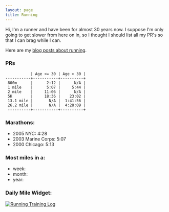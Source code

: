 ```yaml
---
layout: page
title: Running
---
```



Hi, I'm a runner and have been for almost 30 years now. I suppose I'm
only going to get slower from here on in, so I thought I should list
all my PR's so that I can brag while I can.

Here are my [blog posts about running](/blog/categories/running/).

### PRs

               | Age <= 30 | Age > 30 |
    -----------+-----------+----------+
     800m      |      2:12 |      N/A |
     1 mile    |      5:07 |     5:44 |
     2 mile    |     11:06 |      N/A |
     5K        |     18:36 |    23:02 |
     13.1 mile |       N/A |  1:41:56 |
     26.2 mile |       N/A |  4:28:09 |
     ----------+-----------+----------+

### Marathons:

- 2005 NYC: 4:28
- 2003 Marine Corps: 5:07
- 2000 Chicago: 5:13

### Most miles in a:

- week:
- month:
- year:


### Daily Mile Widget:



<script src="http://www.dailymile.com/people/vkurup/training/widget.js" type="text/javascript"> </script>
<noscript><a href="http://www.dailymile.com/people/vkurup" title="Running Training Log"><img alt="Running Training Log" src="http://www.dailymile.com/images/badges/dailymile_badge_180x60_orange.gif" style="border: 0;" /></a></noscript>

